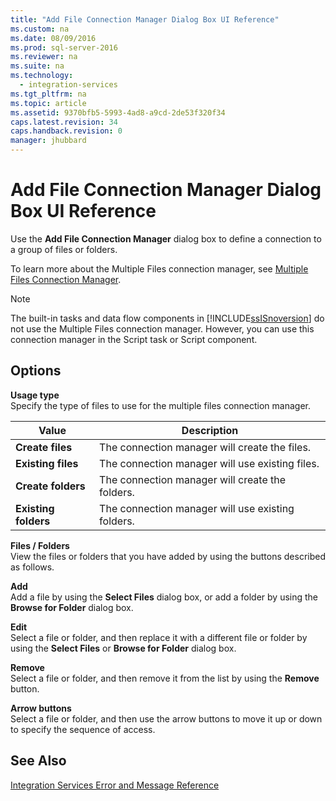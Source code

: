 ```yaml
---
title: "Add File Connection Manager Dialog Box UI Reference"
ms.custom: na
ms.date: 08/09/2016
ms.prod: sql-server-2016
ms.reviewer: na
ms.suite: na
ms.technology: 
  - integration-services
ms.tgt_pltfrm: na
ms.topic: article
ms.assetid: 9370bfb5-5993-4ad8-a9cd-2de53f320f34
caps.latest.revision: 34
caps.handback.revision: 0
manager: jhubbard
---
```

# Add File Connection Manager Dialog Box UI Reference
Use the **Add File Connection Manager** dialog box to define a connection to a group of files or folders.  
  
 To learn more about the Multiple Files connection manager, see [Multiple Files Connection Manager](../../Topics/TopicNameNotContainA/Multiple-Files-Connection-Manager.md).  
  
> [!NOTE]  
>  The built-in tasks and data flow components in [!INCLUDE[ssISnoversion](../../Topics/TopicNameContainA/tokens/ssISnoversion_md.md)] do not use the Multiple Files connection manager. However, you can use this connection manager in the Script task or Script component.  
  
## Options  
 **Usage type**  
 Specify the type of files to use for the multiple files connection manager.  
  
|Value|Description|  
|-----------|-----------------|  
|**Create files**|The connection manager will create the files.|  
|**Existing files**|The connection manager will use existing files.|  
|**Create folders**|The connection manager will create the folders.|  
|**Existing folders**|The connection manager will use existing folders.|  
  
 **Files / Folders**  
 View the files or folders that you have added by using the buttons described as follows.  
  
 **Add**  
 Add a file by using the **Select Files** dialog box, or add a folder by using the **Browse for Folder** dialog box.  
  
 **Edit**  
 Select a file or folder, and then replace it with a different file or folder by using the **Select Files** or **Browse for Folder** dialog box.  
  
 **Remove**  
 Select a file or folder, and then remove it from the list by using the **Remove** button.  
  
 **Arrow buttons**  
 Select a file or folder, and then use the arrow buttons to move it up or down to specify the sequence of access.  
  
## See Also  
 [Integration Services Error and Message Reference](../../Topics/TopicNameNotContainA/Integration-Services-Error-and-Message-Reference.md)